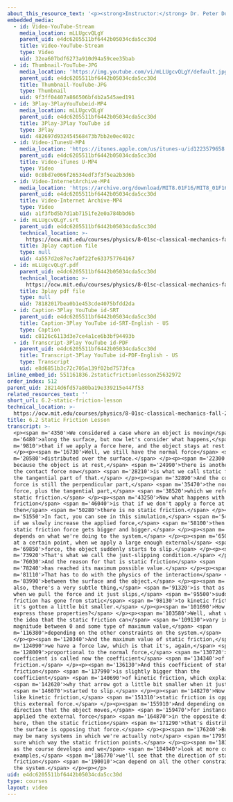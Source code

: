 ```yaml
---
about_this_resource_text: '<p><strong>Instructor:</strong> Dr. Peter Dourmashkin</p>'
embedded_media:
  - id: Video-YouTube-Stream
    media_location: mLLUgcvQLgY
    parent_uid: e4dc6205511bf6442b05034cda5cc30d
    title: Video-YouTube-Stream
    type: Video
    uid: 32ea607bdf6273a910d94a59cee35bab
  - id: Thumbnail-YouTube-JPG
    media_location: 'https://img.youtube.com/vi/mLLUgcvQLgY/default.jpg'
    parent_uid: e4dc6205511bf6442b05034cda5cc30d
    title: Thumbnail-YouTube-JPG
    type: Thumbnail
    uid: 9f3ff04407a866506bf4b2a545aed191
  - id: 3Play-3PlayYouTubeid-MP4
    media_location: mLLUgcvQLgY
    parent_uid: e4dc6205511bf6442b05034cda5cc30d
    title: 3Play-3Play YouTube id
    type: 3Play
    uid: 482697d932454568473b7bb2e0ec402c
  - id: Video-iTunesU-MP4
    media_location: 'https://itunes.apple.com/us/itunes-u/id1223579658'
    parent_uid: e4dc6205511bf6442b05034cda5cc30d
    title: Video-iTunes U-MP4
    type: Video
    uid: 0c8bd7e066f26534edf3f3f5ea2b3d6b
  - id: Video-InternetArchive-MP4
    media_location: 'https://archive.org/download/MIT8.01F16/MIT8_01F16_L06v02_360p.mp4'
    parent_uid: e4dc6205511bf6442b05034cda5cc30d
    title: Video-Internet Archive-MP4
    type: Video
    uid: a1f3fbd5b7d1ab7151fe2e0a784bbd6b
  - id: mLLUgcvQLgY.srt
    parent_uid: e4dc6205511bf6442b05034cda5cc30d
    technical_location: >-
      https://ocw.mit.edu/courses/physics/8-01sc-classical-mechanics-fall-2016/week-2-newtons-laws/6.2-static-friction-lesson/6.2-static-friction-lesson/mLLUgcvQLgY.srt
    title: 3play caption file
    type: null
    uid: 4a557d2e87ec7a0f22fe633757764167
  - id: mLLUgcvQLgY.pdf
    parent_uid: e4dc6205511bf6442b05034cda5cc30d
    technical_location: >-
      https://ocw.mit.edu/courses/physics/8-01sc-classical-mechanics-fall-2016/week-2-newtons-laws/6.2-static-friction-lesson/6.2-static-friction-lesson/mLLUgcvQLgY.pdf
    title: 3play pdf file
    type: null
    uid: 78182017bea0b1e453cde4075bfdd2da
  - id: Caption-3Play YouTube id-SRT
    parent_uid: e4dc6205511bf6442b05034cda5cc30d
    title: Caption-3Play YouTube id-SRT-English - US
    type: Caption
    uid: c8126c6113d3e7ce4a1ce6b3bf94493b
  - id: Transcript-3Play YouTube id-PDF
    parent_uid: e4dc6205511bf6442b05034cda5cc30d
    title: Transcript-3Play YouTube id-PDF-English - US
    type: Transcript
    uid: e8d6851b3c72c705a139f02bd7573fca
inline_embed_id: 551161836.2staticfrictionlesson25632972
order_index: 512
parent_uid: 28214d6fd57a80ba19e339215e447f53
related_resources_text: ''
short_url: 6.2-static-friction-lesson
technical_location: >-
  https://ocw.mit.edu/courses/physics/8-01sc-classical-mechanics-fall-2016/week-2-newtons-laws/6.2-static-friction-lesson/6.2-static-friction-lesson
title: 6.2 Static Friction Lesson
transcript: >-
  <p><span m='4350'>We considered a case where an object is moving</span> <span
  m='6480'>along the surface, but now let's consider what happens,</span> <span
  m='9810'>that if we apply a force here, and the object stays at rest.</span>
  </p><p><span m='16730'>Well, we still have the normal force</span> <span
  m='20580'>distributed over the surface.</span> </p><p><span m='22300'>But now
  because the object is at rest,</span> <span m='24990'>there is another kind
  the contact force now</span> <span m='28210'>is what we call static friction,
  the tangential part of that.</span> </p><p><span m='32890'>And the contact
  force is still the perpendicular part,</span> <span m='35470'>the normal
  force, plus the tangential part,</span> <span m='38520'>which we refer to as
  static friction.</span> </p><p><span m='43250'>Now what happens with static
  friction</span> <span m='46040'>is that if we don't apply a force at all,
  then</span> <span m='50280'>there is no static friction.</span> </p><p><span
  m='51550'>In fact, you can see in this simulation,</span> <span m='54200'>that
  if we slowly increase the applied force,</span> <span m='58100'>then the
  static friction force gets bigger and bigger.</span> </p><p><span m='60950'>It
  depends on what we're doing to the system.</span> </p><p><span m='65069'>But
  at a certain point, when we apply a large enough external</span> <span
  m='69850'>force, the object suddenly starts to slip.</span> </p><p><span
  m='73920'>That's what we call the just-slipping condition.</span> </p><p><span
  m='76030'>And the reason for that is static friction</span> <span
  m='78240'>has reached its maximum possible value.</span> </p><p><span
  m='81110'>That has to do with the physics of the interaction</span> <span
  m='83990'>between the surface and the object.</span> </p><p><span m='87330'>So
  also, there's a very subtle thing,</span> <span m='91320'>is that as you see
  when we pull the force and it just slips,</span> <span m='95500'>suddenly the
  friction has gone from static</span> <span m='98130'>to kinetic friction, and
  it's gotten a little bit smaller.</span> </p><p><span m='101690'>How do we
  express those properties?</span> </p><p><span m='103580'>Well, what we have is
  the idea that the static friction can</span> <span m='109130'>vary in
  magnitude between 0 and some type of maximum value,</span> <span
  m='116380'>depending on the other constraints on the system.</span>
  </p><p><span m='120340'>And the maximum value of static friction,</span> <span
  m='124090'>we have a force law, which is that it's, again,</span> <span
  m='128009'>proportional to the normal force,</span> <span m='130720'>but the
  coefficient is called now the coefficient</span> <span m='134340'>of static
  friction.</span> </p><p><span m='136130'>And this coefficient of static
  friction</span> <span m='137990'>is slightly bigger than the
  coefficient</span> <span m='140690'>of kinetic friction, which explains</span>
  <span m='142620'>why that arrow got a little bit smaller when it just</span>
  <span m='146070'>started to slip.</span> </p><p><span m='148270'>Now again,
  like kinetic friction,</span> <span m='151310'>static friction is opposing
  this external force.</span> </p><p><span m='155910'>And depending on the
  direction that the object moves,</span> <span m='159470'>for instance, if we
  applied the external force</span> <span m='164870'>in the opposite direction,
  here, then the static friction</span> <span m='171290'>that's distributed over
  the surface is opposing that force.</span> </p><p><span m='176240'>But there
  may be many systems in which we're actually not</span> <span m='179590'>quite
  sure which way the static friction points.</span> </p><p><span m='183430'>And
  as the course develops and we</span> <span m='184940'>look at more complicated
  examples,</span> <span m='186770'>we'll see that the direction of static
  friction</span> <span m='190010'>can depend on all the other constraints on
  the system.</span> </p><p></p>
uid: e4dc6205511bf6442b05034cda5cc30d
type: courses
layout: video
---
```

